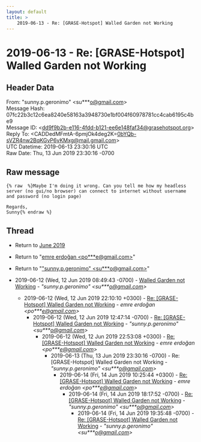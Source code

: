 ```yaml
---
layout: default
title: >
    2019-06-13 - Re: [GRASE-Hotspot] Walled Garden not Working
---
```


# 2019-06-13 - Re: [GRASE-Hotspot] Walled Garden not Working

## Header Data

From: "sunny.p.geronimo" \<su***o@gmail.com\><br>
Message Hash: 07fc22b3c12c6ea8240e58163a3948730e1bf004f60978781cc4cab6195c4be9<br>
Message ID: \<dd9f9b2b-e116-4fdd-b121-ee6e148faf34@grasehotspot.org\><br>
Reply To: \<CADDedMFmtA-6pmjOk4deg2K=0bYQb-sVZR4nw2BqKGvP6vKMxg@mail.gmail.com\><br>
UTC Datetime: 2019-06-13 23:30:16 UTC<br>
Raw Date: Thu, 13 Jun 2019 23:30:16 -0700<br>

## Raw message

```
{% raw  %}Maybe I'm doing it wrong. Can you tell me how my headless server (no gui/no browser) can connect to internet without username and password (no login page)

Regards,
Sunny{% endraw %}
```

## Thread

+ Return to [June 2019](/archive/2019/06)

+ Return to "[emre erdoğan <po***e<span>@</span>gmail.com>](/authors/po___e_at_gmail_com)"
+ Return to "["sunny.p.geronimo" <su***o<span>@</span>gmail.com>](/authors/su___o_at_gmail_com)"

+ 2019-06-12 (Wed, 12 Jun 2019 08:49:43 -0700) - [Walled Garden not Working](/archive/2019/06/114f4edaf9b4b5841a18f5be20d26200bcc43e160ce47af7eb3c9f224cd99cdf) - _"sunny.p.geronimo" \<su***o@gmail.com\>_
  + 2019-06-12 (Wed, 12 Jun 2019 22:10:10 +0300) - [Re: [GRASE-Hotspot] Walled Garden not Working](/archive/2019/06/483ecd7c23d659efd0aff165327f37c7c43f5f6c968f6f71581a5925833e86ca) - _emre erdoğan \<po***e@gmail.com\>_
    + 2019-06-12 (Wed, 12 Jun 2019 12:47:14 -0700) - [Re: [GRASE-Hotspot] Walled Garden not Working](/archive/2019/06/d4c221c6aabea73647198e4719b7f76ae5d169a23570b25aca38cf39aa0d7a82) - _"sunny.p.geronimo" \<su***o@gmail.com\>_
      + 2019-06-12 (Wed, 12 Jun 2019 22:53:08 +0300) - [Re: [GRASE-Hotspot] Walled Garden not Working](/archive/2019/06/61adab21597759ecc21b438c222a1ce149c1729cbdd381adcc47742be72227f2) - _emre erdoğan \<po***e@gmail.com\>_
        + 2019-06-13 (Thu, 13 Jun 2019 23:30:16 -0700) - Re: [GRASE-Hotspot] Walled Garden not Working - _"sunny.p.geronimo" \<su***o@gmail.com\>_
          + 2019-06-14 (Fri, 14 Jun 2019 10:25:44 +0300) - [Re: [GRASE-Hotspot] Walled Garden not Working](/archive/2019/06/0b72a3bba82cfe48ce26c0124251fca12872716cb3029afd219310e6dcb0420f) - _emre erdoğan \<po***e@gmail.com\>_
            + 2019-06-14 (Fri, 14 Jun 2019 18:17:52 -0700) - [Re: [GRASE-Hotspot] Walled Garden not Working](/archive/2019/06/083fc01983781d12606fe5bb616bd0cb34155e7198b95f345e3cd35fcca46734) - _"sunny.p.geronimo" \<su***o@gmail.com\>_
              + 2019-06-14 (Fri, 14 Jun 2019 19:35:48 -0700) - [Re: [GRASE-Hotspot] Walled Garden not Working](/archive/2019/06/307fa71d4a9a342f8f784508dae706d901d907404a4332d46d3962d5643689a2) - _"sunny.p.geronimo" \<su***o@gmail.com\>_

